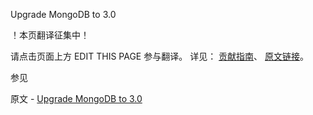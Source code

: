  Upgrade MongoDB to 3.0

 ！本页翻译征集中！

请点击页面上方 EDIT THIS PAGE 参与翻译。
详见：
[贡献指南]( https://github.com/whaleal/MongoDB-Manual-zh/blob/master/CONTRIBUTING.md )、
[原文链接](  https://docs.mongodb.com/manual/release-notes/3.0-upgrade/  )。

 参见

原文 - [Upgrade MongoDB to 3.0]( https://docs.mongodb.com/manual/release-notes/3.0-upgrade/ )

